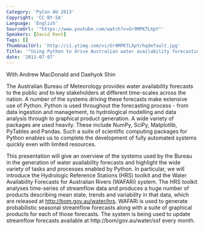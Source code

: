 ```yaml
---
Category: 'PyCon AU 2013'
Copyright: 'CC-BY-SA'
Language: 'English'
SourceUrl: '"https://www.youtube.com/watch?v=Gr9MPKTLXpY"'
Speakers: [David Kent]
Tags: []
ThumbnailUrl: 'http://i1.ytimg.com/vi/Gr9MPKTLXpY/hqdefault.jpg'
Title: '"Using Python to drive Australian water availability forecasting"'
date: '2013-07-07'
---
```

With Andrew MacDonald and Daehyok Shin

The Australian Bureau of Meteorology provides water availability forecasts to the public and to key stakeholders at different time-scales across the nation. A number of the systems driving these forecasts make extensive use of Python. Python is used throughout the forecasting process - from data ingestion and management, to hydrological modelling and data analysis through to graphical product generation. A wide variety of packages are used heavily. These include NumPy, SciPy, Matplotlib, PyTables and Pandas. Such a suite of scientific computing packages for Python enables us to complete the development of fully automated systems quickly even with limited resources.

This presentation will give an overview of the systems used by the Bureau in the generation of water availability forecasts and highlight the wide variety of tasks and processes enabled by Python. In particular, we will introduce the Hydrologic Reference Stations (HRS) toolkit and the Water Availability Forecasts for Australian Rivers (WAFARi) system. The HRS toolkit analyses time-series of streamflow data and produces a huge number of products describing mean state, trends and variability in that data, which are released at http://bom.gov.au/water/hrs. WAFARi is used to generate probabilistic seasonal streamflow forecasts along with a suite of graphical products for each of those forecasts. The system is being used to update streamflow forecasts available at http://bom/gov.au/water/ssf every month.